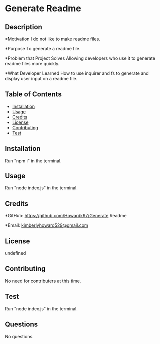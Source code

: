 # Generate Readme

## Description
  *Motivation
  I do not like to make readme files.

  *Purpose
  To generate a readme file.

  *Problem that Project Solves
  Allowing developers who use it to generate readme files more quickly.

  *What Developer Learned
  How to use inquirer and fs to generate and display user input on a readme file.
    
## Table of Contents
- [Installation](#install)
- [Usage](#usage)
- [Credits](#credit)
- [License](#license)
- [Contributing](#contribute)
- [Test](#test)
    
## Installation
Run "npm i" in the terminal.
    
## Usage
Run "node index.js" in the terminal.

## Credits
*GitHub:  https://github.com/Howardk97/Generate Readme

*Email: kimberlyhoward529@gmail.com

## License
undefined

## Contributing
No need for contributers at this time.

## Test
Run "node index.js" in the terminal.

## Questions
No questions.